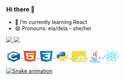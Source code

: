 ### Hi there 👋

- 🌱 I’m currently learning React
- 😄 Pronouns: ela/dela - she/her

 <div style="display: inline_block">
  <a href="https://github.com/camiscf">
  <img height="150px" src="https://github-readme-stats.vercel.app/api?username=camiscf&show_icons=true&theme=dracula&include_all_commits=true&count_private=true"/>
  <img height="150px" src="https://github-readme-stats.vercel.app/api/top-langs/?username=camiscf&layout=compact&langs_count=7&theme=dracula"/>
  <link rel="stylesheet" href="https://cdn.jsdelivr.net/gh/devicons/devicon@v2.13.0/devicon.min.css">

</div>
 <div style="display: inline_block"><br>
  <img align="center" alt="Camis-C" height="30" width="40" src="https://github.com/devicons/devicon/blob/master/icons/c/c-original.svg">
  <img align="center" alt="Camis-HTML" height="30" width="40" src="https://raw.githubusercontent.com/devicons/devicon/master/icons/html5/html5-original.svg">
  <img align="center" alt="Camis-CSS" height="30" width="40" src="https://raw.githubusercontent.com/devicons/devicon/master/icons/css3/css3-original.svg">
  <img align="center" alt="Camis-Python" height="30" width="40" src="https://raw.githubusercontent.com/devicons/devicon/master/icons/python/python-original.svg">
  <img align="center" alt="Camis-JS" height="30" width="40" src="https://raw.githubusercontent.com/devicons/devicon/master/icons/javascript/javascript-plain.svg">
  <img align="center" alt="Camis-JAVA" height="35" width="40" src="https://github.com/devicons/devicon/blob/master/icons/java/java-original.svg">
  <img align="center" alt="Camis-JS" height="30" width="40" src="https://github.com/devicons/devicon/blob/master/icons/react/react-original.svg">
</div>

![Snake animation](https://github.com/camiscf/camiscf/blob/output/github-contribution-grid-snake.svg)
